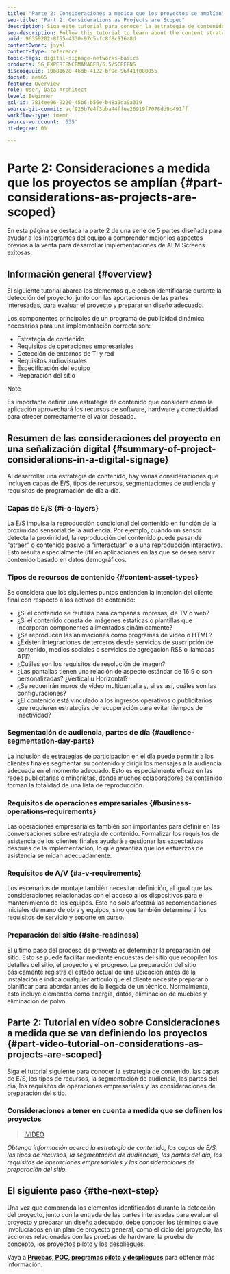```yaml
---
title: "Parte 2: Consideraciones a medida que los proyectos se amplían"
seo-title: "Part 2: Considerations as Projects are Scoped"
description: Siga este tutorial para conocer la estrategia de contenido, las capas de E/S, los tipos de recursos, la segmentación de audiencia, las partes del día, los requisitos de operaciones empresariales y las consideraciones de preparación del sitio.
seo-description: Follow this tutorial to learn about the content strategy, I/O layers, asset types, audience segmentation, day parts, business operations requirements, and site readiness considerations.
uuid: 96359202-8f55-4330-97c5-fc8f8c916a8d
contentOwner: jsyal
content-type: reference
topic-tags: digital-signage-networks-basics
products: SG_EXPERIENCEMANAGER/6.5/SCREENS
discoiquuid: 10b81628-46db-4122-bf9e-96f41f080055
docset: aem65
feature: Overview
role: User, Data Architect
level: Beginner
exl-id: 7814ee96-9220-45b6-b56e-b48a9da9a319
source-git-commit: acf925b7e4f3bba44ffee26919f7078dd9c491ff
workflow-type: tm+mt
source-wordcount: '635'
ht-degree: 0%

---
```


# Parte 2: Consideraciones a medida que los proyectos se amplían {#part-considerations-as-projects-are-scoped}

En esta página se destaca la parte 2 de una serie de 5 partes diseñada para ayudar a los integrantes del equipo a comprender mejor los aspectos previos a la venta para desarrollar implementaciones de AEM Screens exitosas.

## Información general {#overview}

El siguiente tutorial abarca los elementos que deben identificarse durante la detección del proyecto, junto con las aportaciones de las partes interesadas, para evaluar el proyecto y preparar un diseño adecuado.

Los componentes principales de un programa de publicidad dinámica necesarios para una implementación correcta son:

* Estrategia de contenido
* Requisitos de operaciones empresariales
* Detección de entornos de TI y red
* Requisitos audiovisuales
* Especificación del equipo
* Preparación del sitio

>[!NOTE]
>
>Es importante definir una estrategia de contenido que considere cómo la aplicación aprovechará los recursos de software, hardware y conectividad para ofrecer correctamente el valor deseado.

## Resumen de las consideraciones del proyecto en una señalización digital  {#summary-of-project-considerations-in-a-digital-signage}

Al desarrollar una estrategia de contenido, hay varias consideraciones que incluyen capas de E/S, tipos de recursos, segmentaciones de audiencia y requisitos de programación de día a día.

### Capas de E/S {#i-o-layers}

La E/S impulsa la reproducción condicional del contenido en función de la proximidad sensorial de la audiencia. Por ejemplo, cuando un sensor detecta la proximidad, la reproducción del contenido puede pasar de &quot;atraer&quot; o contenido pasivo a &quot;interactuar&quot; o a una reproducción interactiva. Esto resulta especialmente útil en aplicaciones en las que se desea servir contenido basado en datos demográficos.

### Tipos de recursos de contenido {#content-asset-types}

Se considera que los siguientes puntos entienden la intención del cliente final con respecto a los activos de contenido:

* ¿Si el contenido se reutiliza para campañas impresas, de TV o web?
* ¿Si el contenido consta de imágenes estáticas o plantillas que incorporan componentes alimentados dinámicamente?
* ¿Se reproducen las animaciones como programas de vídeo o HTML?
* ¿Existen integraciones de terceros desde servicios de suscripción de contenido, medios sociales o servicios de agregación RSS o llamadas API?
* ¿Cuáles son los requisitos de resolución de imagen?
* ¿Las pantallas tienen una relación de aspecto estándar de 16:9 o son personalizadas? ¿Vertical u Horizontal?
* ¿Se requerirán muros de vídeo multipantalla y, si es así, cuáles son las configuraciones?
* ¿El contenido está vinculado a los ingresos operativos o publicitarios que requieren estrategias de recuperación para evitar tiempos de inactividad?

### Segmentación de audiencia, partes de día {#audience-segmentation-day-parts}

La inclusión de estrategias de participación en el día puede permitir a los clientes finales segmentar su contenido y dirigir los mensajes a la audiencia adecuada en el momento adecuado. Esto es especialmente eficaz en las redes publicitarias o minoristas, donde muchos colaboradores de contenido forman la totalidad de una lista de reproducción.

### Requisitos de operaciones empresariales {#business-operations-requirements}

Las operaciones empresariales también son importantes para definir en las conversaciones sobre estrategia de contenido. Formalizar los requisitos de asistencia de los clientes finales ayudará a gestionar las expectativas después de la implementación, lo que garantiza que los esfuerzos de asistencia se midan adecuadamente.

### Requisitos de A/V {#a-v-requirements}

Los escenarios de montaje también necesitan definición, al igual que las consideraciones relacionadas con el acceso a los dispositivos para el mantenimiento de los equipos. Esto no solo afectará las recomendaciones iniciales de mano de obra y equipos, sino que también determinará los requisitos de servicio y soporte en curso.

### Preparación del sitio {#site-readiness}

El último paso del proceso de preventa es determinar la preparación del sitio. Esto se puede facilitar mediante encuestas del sitio que recopilen los detalles del sitio, el proyecto y el progreso. La preparación del sitio básicamente registra el estado actual de una ubicación antes de la instalación e indica cualquier artículo que el cliente necesite preparar o planificar para abordar antes de la llegada de un técnico. Normalmente, esto incluye elementos como energía, datos, eliminación de muebles y eliminación de polvo.

## Parte 2: Tutorial en vídeo sobre Consideraciones a medida que se van definiendo los proyectos {#part-video-tutorial-on-considerations-as-projects-are-scoped}

Siga el tutorial siguiente para conocer la estrategia de contenido, las capas de E/S, los tipos de recursos, la segmentación de audiencia, las partes del día, los requisitos de operaciones empresariales y las consideraciones de preparación del sitio.

### Consideraciones a tener en cuenta a medida que se definen los proyectos

>[!VIDEO](https://video.tv.adobe.com/v/28380)

*Obtenga información acerca la estrategia de contenido, las capas de E/S, los tipos de recursos, la segmentación de audiencias, las partes del día, los requisitos de operaciones empresariales y las consideraciones de preparación del sitio.*

## El siguiente paso {#the-next-step}

Una vez que comprenda los elementos identificados durante la detección del proyecto, junto con la entrada de las partes interesadas para evaluar el proyecto y preparar un diseño adecuado, debe conocer los términos clave involucrados en un plan de proyecto general, como el ciclo del proyecto, las acciones relacionadas con las pruebas de hardware, la prueba de concepto, los proyectos piloto y los despliegues.

Vaya a **[Pruebas, POC, programas piloto y despliegues](testing-pocs-pilots-rollouts.md)** para obtener más información.
